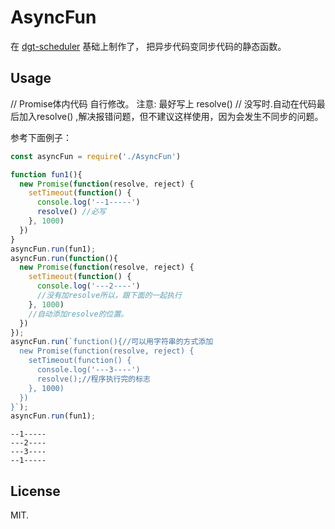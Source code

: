 # AsyncFun 
在 [dgt-scheduler](https://github.com/0angelic0/dgt-scheduler) 基础上制作了， 把异步代码变同步代码的静态函数。

## Usage
 // Promise体内代码 自行修改。 注意: 最好写上 resolve() 
 // 没写时.自动在代码最后加入resolve() ,解决报错问题，但不建议这样使用，因为会发生不同步的问题。

参考下面例子：
```javascript
const asyncFun = require('./AsyncFun')

function fun1(){
  new Promise(function(resolve, reject) {
    setTimeout(function() {
      console.log('--1-----')
      resolve() //必写
    }, 1000) 
  })
}
asyncFun.run(fun1);
asyncFun.run(function(){
  new Promise(function(resolve, reject) {
    setTimeout(function() {
      console.log('---2----')
      //没有加resolve所以，跟下面的一起执行
    }, 1000) 
    //自动添加resolve的位置。
  })
});
asyncFun.run(`function(){//可以用字符串的方式添加
  new Promise(function(resolve, reject) {
    setTimeout(function() {
      console.log('---3----')
      resolve();//程序执行完的标志
    }, 1000) 
  })
}`);
asyncFun.run(fun1);


```

```result
--1-----
---2----
---3----
--1-----
```


## License
MIT.